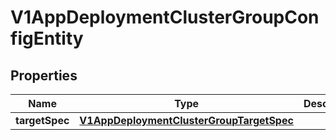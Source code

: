 # V1AppDeploymentClusterGroupConfigEntity

## Properties
Name | Type | Description | Notes
------------ | ------------- | ------------- | -------------
**targetSpec** | [**V1AppDeploymentClusterGroupTargetSpec**](V1AppDeploymentClusterGroupTargetSpec.md) |  |  [optional]
